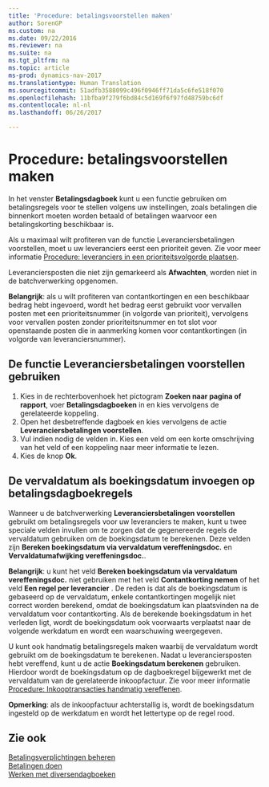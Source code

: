 ```yaml
---
title: 'Procedure: betalingsvoorstellen maken'
author: SorenGP
ms.custom: na
ms.date: 09/22/2016
ms.reviewer: na
ms.suite: na
ms.tgt_pltfrm: na
ms.topic: article
ms-prod: dynamics-nav-2017
ms.translationtype: Human Translation
ms.sourcegitcommit: 51adfb3588099c496f0946ff71da5c6fe518f070
ms.openlocfilehash: 11bfba9f279f6bd84c5d169f6f97fd48759bc6df
ms.contentlocale: nl-nl
ms.lasthandoff: 06/26/2017

---
```


# <a name="how-to-suggest-vendor-payments"></a>Procedure: betalingsvoorstellen maken
In het venster **Betalingsdagboek** kunt u een functie gebruiken om betalingsregels voor te stellen volgens uw instellingen, zoals betalingen die binnenkort moeten worden betaald of betalingen waarvoor een betalingskorting beschikbaar is.

Als u maximaal wilt profiteren van de functie Leveranciersbetalingen voorstellen, moet u uw leveranciers eerst een prioriteit geven. Zie voor meer informatie [Procedure: leveranciers in een prioriteitsvolgorde plaatsen](purchasing-how-prioritize-vendors.md).

Leveranciersposten die niet zijn gemarkeerd als **Afwachten**, worden niet in de batchverwerking opgenomen.  

**Belangrijk**: als u wilt profiteren van contantkortingen en een beschikbaar bedrag hebt ingevoerd, wordt het bedrag eerst gebruikt voor vervallen posten met een prioriteitsnummer (in volgorde van prioriteit), vervolgens voor vervallen posten zonder prioriteitsnummer en tot slot voor openstaande posten die in aanmerking komen voor contantkortingen (in volgorde van leveranciersnummer).

## <a name="to-use-the-suggest-vendor-payments-function"></a>De functie Leveranciersbetalingen voorstellen gebruiken
1. Kies in de rechterbovenhoek het pictogram **Zoeken naar pagina of rapport**, voer **Betalingsdagboeken** in en kies vervolgens de gerelateerde koppeling.
2. Open het desbetreffende dagboek en kies vervolgens de actie **Leveranciersbetalingen voorstellen**.
3. Vul indien nodig de velden in. Kies een veld om een korte omschrijving van het veld of een koppeling naar meer informatie te lezen.
4. Kies de knop **Ok**.

## <a name="to-insert-the-due-date-as-posting-date-on-payment-journal-lines"></a>De vervaldatum als boekingsdatum invoegen op betalingsdagboekregels
Wanneer u de batchverwerking **Leveranciersbetalingen voorstellen** gebruikt om betalingsregels voor uw leveranciers te maken, kunt u twee speciale velden invullen om te zorgen dat de gegenereerde regels de vervaldatum gebruiken om de boekingsdatum te berekenen. Deze velden zijn **Bereken boekingsdatum via vervaldatum vereffeningsdoc.** en **Vervaldatumafwijking vereffeningsdoc.**.

**Belangrijk**: u kunt het veld **Bereken boekingsdatum via vervaldatum vereffeningsdoc.** niet gebruiken met het veld **Contantkorting nemen** of het veld **Een regel per leverancier** . De reden is dat als de boekingsdatum is gebaseerd op de vervaldatum, enkele contantkortingen mogelijk niet correct worden berekend, omdat de boekingsdatum kan plaatsvinden na de vervaldatum voor contantkorting.
Als de berekende boekingsdatum in het verleden ligt, wordt de boekingsdatum ook voorwaarts verplaatst naar de volgende werkdatum en wordt een waarschuwing weergegeven.

U kunt ook handmatig betalingsregels maken waarbij de vervaldatum wordt gebruikt om de boekingsdatum te berekenen. Nadat u leveranciersposten hebt vereffend, kunt u de actie **Boekingsdatum berekenen** gebruiken. Hierdoor wordt de boekingsdatum op de dagboekregel bijgewerkt met de vervaldatum van de gerelateerde inkoopfactuur. Zie voor meer informatie [Procedure: Inkooptransacties handmatig vereffenen](payables-how-apply-purchase-transactions-manually.md).  

**Opmerking**: als de inkoopfactuur achterstallig is, wordt de boekingsdatum ingesteld op de werkdatum en wordt het lettertype op de regel rood.

## <a name="see-also"></a>Zie ook
[Betalingsverplichtingen beheren](payables-manage-payables.md)  
[Betalingen doen](payables-make-payments.md)  
[Werken met diversendagboeken](ui-work-general-journals.md)

